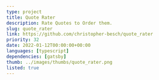 ```yaml
---
type: project
title: Quote Rater
description: Rate Quotes to Order them. 
slug: quote_rater
link: https://github.com/christopher-besch/quote_rater
priority: 32
date: 2022-01-12T00:00:00+00:00
languages: [typescript]
dependencies: [gatsby]
thumb: ../images/thumbs/quote_rater.png
listed: true
---
```


